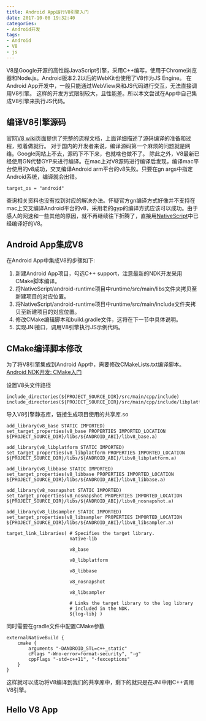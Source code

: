 ```yaml
---
title: Android App运行V8引擎入门
date: 2017-10-08 19:32:40
categories:
- Android开发
tags:
- Android
- V8
- js
---
```


V8是Google开源的高性能JavaScript引擎，采用C++编写，使用于Chrome浏览器和Node.js。Android版本2.2以后的WebKit也使用了V8作为JS Engine。
在Android App开发中，一般只能通过WebView来和JS代码进行交互，无法直接调用V8引擎。 这样的开发方式限制较大，且性能差。所以本文尝试在App中自己集成V8引擎来执行JS代码。

## 编译V8引擎源码
官网[V8 wiki](https://github.com/v8/v8/wiki)页面提供了完整的流程文档，上面详细描述了源码编译的准备和过程，照着做就行。
对于国内的开发者来说，编译源码第一个麻烦的问题就是网络。Google网站上不去，源码下不下来，也就啥也做不了。
除此之外，V8最新已经使用GN代替GYP来进行编译。在mac上对V8源码进行编译后发现，编译mac平台使用的v8成功，交叉编译Android arm平台的v8失败。只要在gn args中指定Android系统，编译就会出错。
```
target_os = "android"
```
查询相关资料也没有找到对应的解决办法。怀疑官方gn编译方式好像并不支持在mac上交叉编译Android平台的v8，采用老的gyp的编译方式应该可以成功。由于感人的网速和一些其他的原因，就不再继续往下折腾了，直接用[NativeScript](https://github.com/NativeScript/android-runtime)中已经编译好的V8。

## Android App集成V8
在Android App中集成V8的步骤如下:
1. 新建Android App项目，勾选C++ support，注意最新的NDK开发采用CMake脚本编译。
2. 将NativeScript/android-runtime项目中runtime/src/main/libs文件夹拷贝至新建项目的对应位置。
3. 将NativeScript/android-runtime项目中runtime/src/main/include文件夹拷贝至新建项目的对应位置。
4. 修改CMake编辑脚本和build.gradle文件，这将在下一节中具体说明。
5. 实现JNI接口，调用V8引擎执行JS示例代码。

## CMake编译脚本修改
为了将V8引擎集成到Android App中，需要修改CMakeLists.txt编译脚本。[Android NDK开发: CMake入门](http://cfanr.cn/2017/08/26/Android-NDK-dev-CMake-s-usage/)

设置V8头文件路径
```
include_directories(${PROJECT_SOURCE_DIR}/src/main/cpp/include)
include_directories(${PROJECT_SOURCE_DIR}/src/main/cpp/include/libplatform)
```

导入V8引擎静态库，链接生成项目使用的共享库.so
```
add_library(v8_base STATIC IMPORTED)
set_target_properties(v8_base PROPERTIES IMPORTED_LOCATION ${PROJECT_SOURCE_DIR}/libs/${ANDROID_ABI}/libv8_base.a)

add_library(v8_libplatform STATIC IMPORTED)
set_target_properties(v8_libplatform PROPERTIES IMPORTED_LOCATION ${PROJECT_SOURCE_DIR}/libs/${ANDROID_ABI}/libv8_libplatform.a)

add_library(v8_libbase STATIC IMPORTED)
set_target_properties(v8_libbase PROPERTIES IMPORTED_LOCATION ${PROJECT_SOURCE_DIR}/libs/${ANDROID_ABI}/libv8_libbase.a)

add_library(v8_nosnapshot STATIC IMPORTED)
set_target_properties(v8_nosnapshot PROPERTIES IMPORTED_LOCATION ${PROJECT_SOURCE_DIR}/libs/${ANDROID_ABI}/libv8_nosnapshot.a)

add_library(v8_libsampler STATIC IMPORTED)
set_target_properties(v8_libsampler PROPERTIES IMPORTED_LOCATION ${PROJECT_SOURCE_DIR}/libs/${ANDROID_ABI}/libv8_libsampler.a)

target_link_libraries( # Specifies the target library.
                       native-lib

                       v8_base

                       v8_libplatform

                       v8_libbase

                       v8_nosnapshot

                       v8_libsampler

                       # Links the target library to the log library
                       # included in the NDK.
                       ${log-lib} )
```

同时需要在gradle文件中配置CMake参数
```
externalNativeBuild {
    cmake {
        arguments "-DANDROID_STL=c++_static"
        cFlags "-Wno-error=format-security", "-g"
        cppFlags "-std=c++11", "-fexceptions"
    }
}
```
这样就可以成功将V8编译到我们的共享库中，剩下的就只是在JNI中用C++调用V8引擎。

## Hello V8 App


